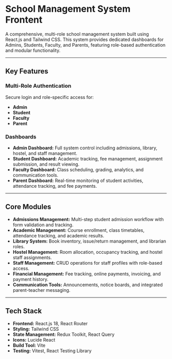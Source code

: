 

# School Management System Frontent

A comprehensive, multi-role school management system built using React.js and Tailwind CSS. This system provides dedicated dashboards for Admins, Students, Faculty, and Parents, featuring role-based authentication and modular functionality.

---

## Key Features

### Multi-Role Authentication

Secure login and role-specific access for:

* **Admin**
* **Student**
* **Faculty**
* **Parent**

### Dashboards

* **Admin Dashboard:** Full system control including admissions, library, hostel, and staff management.
* **Student Dashboard:** Academic tracking, fee management, assignment submission, and result viewing.
* **Faculty Dashboard:** Class scheduling, grading, analytics, and communication tools.
* **Parent Dashboard:** Real-time monitoring of student activities, attendance tracking, and fee payments.

---

## Core Modules

* **Admissions Management:** Multi-step student admission workflow with form validation and tracking.
* **Academic Management:** Course enrollment, class timetables, attendance tracking, and academic results.
* **Library System:** Book inventory, issue/return management, and librarian roles.
* **Hostel Management:** Room allocation, occupancy tracking, and hostel staff assignments.
* **Staff Management:** CRUD operations for staff profiles with role-based access.
* **Financial Management:** Fee tracking, online payments, invoicing, and payment history.
* **Communication Tools:** Announcements, notice boards, and integrated parent-teacher messaging.

---

## Tech Stack

* **Frontend:** React.js 18, React Router
* **Styling:** Tailwind CSS
* **State Management:** Redux Toolkit, React Query
* **Icons:** Lucide React
* **Build Tool:** Vite
* **Testing:** Vitest, React Testing Library


